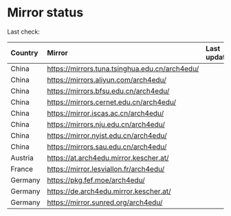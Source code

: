 <script src="./time.js"></script>
# Mirror status
Last check: <script type="text/javascript">localize(1705850240.4297557);</script>

|Country|Mirror|Last update|
|:------|:-----|:----------|
|China|https://mirrors.tuna.tsinghua.edu.cn/arch4edu/|<script type="text/javascript">localize(1705819047);</script>|
|China|https://mirrors.aliyun.com/arch4edu/|<script type="text/javascript">localize(1705819047);</script>|
|China|https://mirrors.bfsu.edu.cn/arch4edu/|<script type="text/javascript">localize(1705819047);</script>|
|China|https://mirrors.cernet.edu.cn/arch4edu/|<script type="text/javascript">localize(1705819047);</script>|
|China|https://mirror.iscas.ac.cn/arch4edu/|<script type="text/javascript">localize(1705819047);</script>|
|China|https://mirrors.nju.edu.cn/arch4edu/|<script type="text/javascript">localize(1705775530);</script>|
|China|https://mirror.nyist.edu.cn/arch4edu/|<script type="text/javascript">localize(1705819047);</script>|
|China|https://mirrors.sau.edu.cn/arch4edu/|<script type="text/javascript">localize(1705819047);</script>|
|Austria|https://at.arch4edu.mirror.kescher.at/|<script type="text/javascript">localize(1705819047);</script>|
|France|https://mirror.lesviallon.fr/arch4edu/|<script type="text/javascript">localize(1705819047);</script>|
|Germany|https://pkg.fef.moe/arch4edu/|<script type="text/javascript">localize(1705819047);</script>|
|Germany|https://de.arch4edu.mirror.kescher.at/|<script type="text/javascript">localize(1705819047);</script>|
|Germany|https://mirror.sunred.org/arch4edu/|<script type="text/javascript">localize(1705819047);</script>|

<script src="./tablefilter/tablefilter.js"></script>
<script src="./table.js"></script>